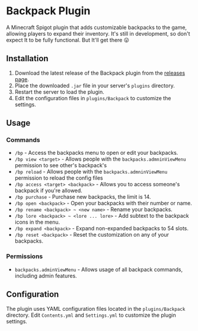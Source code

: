 # Backpack Plugin

A Minecraft Spigot plugin that adds customizable backpacks to the game, allowing players to expand their inventory.
It's still in development, so don't expect It to be fully functional. But It'll get there 😛

## Installation

1. Download the latest release of the Backpack plugin from the [releases page](https://github.com/Manazzez/Customizable-Backpacks/releases).
2. Place the downloaded `.jar` file in your server's `plugins` directory.
3. Restart the server to load the plugin.
4. Edit the configuration files in `plugins/Backpack` to customize the settings.

## Usage

### Commands

- `/bp` - Access the backpacks menu to open or edit your backpacks.
- `/bp view <target>` - Allows people with the `backpacks.admninViewMenu` permission to see other's backpack's
- `/bp reload` - Allows people with the `backpacks.admninViewMenu` permission to reload the config files 
- `/bp access <target> <backpack>` - Allows you to access someone's backpack if you're allowed.
- `/bp purchase` - Purchase new backpacks, the limit is 14.
- `/bp open <backpack>` - Open your backpacks with their number or name.
- `/bp rename <backpack> ~ <new name>` - Rename your backpacks.
- `/bp lore <backpack> ~ <lore ... lore>` - Add subtext to the backpack icons in the menu.
- `/bp expand <backpack>` - Expand non-expanded backpacks to 54 slots.
- `/bp reset <backpack>` - Reset the customization on any of your backpacks.

### Permissions

- `backpacks.adminViewMenu` - Allows usage of all backpack commands, including admin features.

## Configuration

The plugin uses YAML configuration files located in the `plugins/Backpack` directory. Edit `Contents.yml` and `Settings.yml` to customize the plugin settings.

